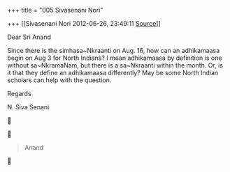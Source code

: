 +++
title = "005 Sivasenani Nori"

+++
[[Sivasenani Nori	2012-06-26, 23:49:11 [Source](https://groups.google.com/g/bvparishat/c/IIPxyn8_obQ)]]



Dear Sri Anand



Since there is the simhasa\~Nkraanti on Aug. 16, how can an adhikamaasa begin on Aug 3 for North Indians? I mean adhikamaasa by definition is one without sa\~NkramaNam, but there is a sa\~Nkraanti within the month. Or, is it that they define an adhikamaasa differently? May be some North Indian scholars can help with the question.



Regards

N. Siva Senani  
  





>   
> Anand  
>   



